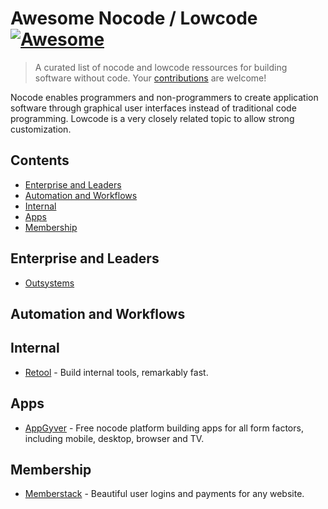 # Awesome Nocode / Lowcode [![Awesome](https://awesome.re/badge.svg)](https://awesome.re)

> A curated list of nocode and lowcode ressources for building software without code.
> Your [contributions](https://github.com/valentin-vogel/awesome-nocode-lowcode/blob/main/contributing.md) are welcome!

Nocode enables programmers and non-programmers to create application software through graphical user interfaces instead of traditional code programming. Lowcode is a very closely related topic to allow strong customization.

## Contents

- [Enterprise and Leaders](#enterprise-and-leaders)
- [Automation and Workflows](#automation-and-workflows)
- [Internal](#internal)
- [Apps](#apps)
- [Membership](#membership)

## Enterprise and Leaders

- [Outsystems](https://www.outsystems.com/)

## Automation and Workflows

## Internal

- [Retool](https://retool.com/) - Build internal tools, remarkably fast.

## Apps

- [AppGyver](https://www.appgyver.com/) - Free nocode platform building apps for all form factors, including mobile, desktop, browser and TV.

## Membership

- [Memberstack](https://www.memberstack.com/) - Beautiful user logins and payments for any website.
